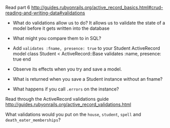 Read part 6 http://guides.rubyonrails.org/active_record_basics.html#crud-reading-and-writing-data#validations

- What do validations allow us to do?
  It allows us to validate the state of a model before it gets written into the database

- What might you compare them to in SQL?


- Add `validates :fname, presence: true` to your Student ActiveRecord model
class Student < ActiveRecord::Base
  validates :name, presence: true
end


- Observe its effects when you try and save a model.


- What is returned when you save a Student instance without an fname?
- What happens if you call `.errors` on the instance?

Read through the ActiveRecord validations guide
http://guides.rubyonrails.org/active_record_validations.html

What validations would you put on the `house`, `student`, `spell` and `death_eater_memberships`?
